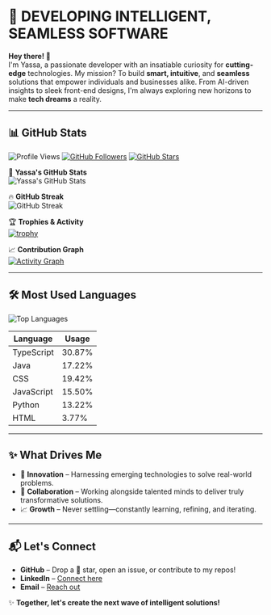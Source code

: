 # 🚀 DEVELOPING INTELLIGENT, SEAMLESS SOFTWARE  

**Hey there! 👋**  
I'm Yassa, a passionate developer with an insatiable curiosity for **cutting-edge** technologies. My mission? To build **smart, intuitive**, and **seamless** solutions that empower individuals and businesses alike. From AI-driven insights to sleek front-end designs, I'm always exploring new horizons to make **tech dreams** a reality.

---

## 📊 GitHub Stats

![Profile Views](https://gpvc.arturio.dev/Yassa122)
[![GitHub Followers](https://img.shields.io/github/followers/Yassa122?label=Follow&style=social)](https://github.com/Yassa122)
[![GitHub Stars](https://img.shields.io/github/stars/Yassa122?style=social)](https://github.com/Yassa122)

🌟 **Yassa's GitHub Stats**  
![Yassa's GitHub Stats](https://github-readme-stats.vercel.app/api?username=Yassa122&show_icons=true&theme=codeSTACKr)

🔥 **GitHub Streak**  
![GitHub Streak](https://github-readme-streak-stats.vercel.app/?user=Yassa122&theme=codeSTACKr)

🏆 **Trophies & Activity**  
[![trophy](https://github-profile-trophy.vercel.app/?username=Yassa122&theme=onedark&no-frame=true&no-bg=true)](https://github.com/ryo-ma/github-profile-trophy)

📈 **Contribution Graph**  
[![Activity Graph](https://github-readme-activity-graph.vercel.app/graph?username=Yassa122&bg_color=1A1B27&color=ffffff&line=026EF2&point=ffffff&area=true&hide_border=true)](https://github.com/ashutosh00710/github-readme-activity-graph)

---

## 🛠️ **Most Used Languages**
![Top Languages](https://github-readme-stats.vercel.app/api/top-langs/?username=Yassa122&theme=codeSTACKr&layout=compact)

| **Language**   | **Usage**  |
|---------------|------------|
| TypeScript    | 30.87%     |
| Java          | 17.22%     |
| CSS           | 19.42%     |
| JavaScript    | 15.50%     |
| Python        | 13.22%     |
| HTML          | 3.77%      |

---

## ✨ **What Drives Me**
- 🚀 **Innovation** – Harnessing emerging technologies to solve real-world problems.  
- 🤝 **Collaboration** – Working alongside talented minds to deliver truly transformative solutions.  
- 📈 **Growth** – Never settling—constantly learning, refining, and iterating.  

---

## 📬 **Let's Connect**
- **GitHub** – Drop a 🌟 star, open an issue, or contribute to my repos!
- **LinkedIn** – [Connect here](https://www.linkedin.com/in/YOUR_LINKEDIN_PROFILE)
- **Email** – [Reach out](mailto:YOUR_EMAIL)

✨ **Together, let's create the next wave of intelligent solutions!**
